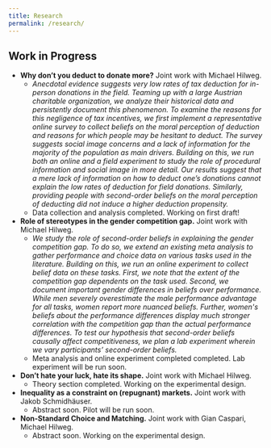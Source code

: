 ```yaml
---
title: Research
permalink: /research/
---
```


<!-- ## Published Work

- Paper 1: Description of paper 1.
- Paper 2: Description of paper 2. -->

## Work in Progress
- **Why don’t you deduct to donate more?** Joint work with Michael Hilweg.
    - *Anecdotal evidence suggests very low rates of tax deduction for in-person donations in the field. Teaming up with a large Austrian charitable organization, we analyze their historical data and persistently document this phenomenon. To examine the reasons for this negligence of tax incentives, we first implement a representative online survey to collect beliefs on the moral perception of deduction and reasons for which people may be hesitant to deduct. The survey suggests social image concerns and a lack of information for the majority of the population as main drivers. Building on this, we run both an online and a field experiment to study the role of procedural information and social image in more detail. Our results suggest that a mere lack of information on how to deduct one’s donations cannot explain the low rates of deduction for field donations. Similarly, providing people with second-order beliefs on the moral perception of deducting did not induce a higher deduction propensity.*
    - Data collection and analysis completed. Working on first draft!
- **Role of stereotypes in the gender competition gap.** Joint work with Michael Hilweg.
    - *We study the role of second-order beliefs in explaining the gender competition gap. To do so, we extend an existing meta analysis to gather performance and choice data on various tasks used in the literature. Building on this, we run an online experiment to collect belief data on these tasks. First, we note that the extent of the competition gap dependents on the task used. Second, we document important gender differences in beliefs over performance.  While men severely overestimate the male performance advantage for all tasks, women report more nuanced beliefs. Further, women's beliefs about the performance differences display much stronger correlation with the competition gap than the actual performance differences. To test our hypothesis that second-order beliefs causally affect competitiveness, we plan a lab experiment wherein we vary participants’ second-order beliefs.*
    - Meta analysis and online experiment completed completed. Lab experiment will be run soon.
-  **Don’t hate your luck, hate its shape.** Joint work with Michael Hilweg.
    - Theory section completed. Working on the experimental design.
-  **Inequality as a constraint on (repugnant) markets.** Joint work with Jakob Schmidhäuser.
    - Abstract soon. Pilot will be run soon. 
- **Non-Standard Choice and Matching.** Joint work with Gian Caspari, Michael Hilweg.
    - Abstract soon. Working on the experimental design.
    
